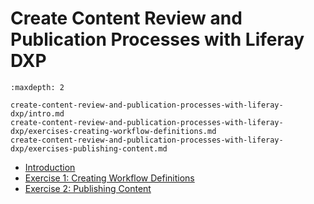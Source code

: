 # Create Content Review and Publication Processes with Liferay DXP

```{toctree}
:maxdepth: 2

create-content-review-and-publication-processes-with-liferay-dxp/intro.md
create-content-review-and-publication-processes-with-liferay-dxp/exercises-creating-workflow-definitions.md
create-content-review-and-publication-processes-with-liferay-dxp/exercises-publishing-content.md
```

* [Introduction](./create-content-review-and-publication-processes-with-liferay-dxp/intro.md)
* [Exercise 1: Creating Workflow Definitions](./create-content-review-and-publication-processes-with-liferay-dxp/exercises-creating-workflow-definitions.md)
* [Exercise 2: Publishing Content](./create-content-review-and-publication-processes-with-liferay-dxp/exercises-publishing-content.md)